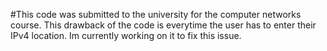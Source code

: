 #This code was submitted to the university for the computer networks course.
This drawback of the code is everytime the user has to enter their IPv4 location.
Im currently working on it to fix this issue.
